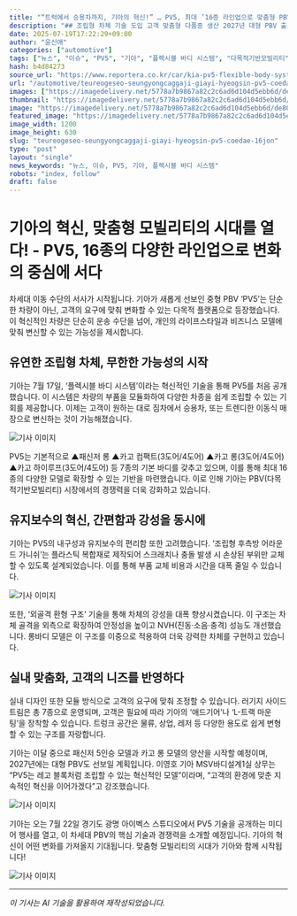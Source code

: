 ```yaml
---
title: "“트럭에서 승용차까지, 기아의 혁신!” … PV5, 최대 ’16종 라인업으로 맞춤형 PBV 시대 연다"
description: "## 조립형 차체 기술 도입 고객 맞춤형 다품종 생산 2027년 대형 PBV 출시 예고 ..."
date: 2025-07-19T17:22:29+09:00
author: "윤신애"
categories: ["automotive"]
tags: ["뉴스", "이슈", "PV5", "기아", "플렉시블 바디 시스템", "다목적기반모빌리티", "맞춤형 차량"]
hash: b4d84273
source_url: "https://www.reportera.co.kr/car/kia-pv5-flexible-body-system/"
url: "/automotive/teureogeseo-seungyongcaggaji-giayi-hyeogsin-pv5-coedae-16jon/"
images: ["https://imagedelivery.net/5778a7b9867a82c2c6ad6d104d5ebb6d/de80e9d4-e77c-43bf-cad5-4a8715d5f100", "https://imagedelivery.net/5778a7b9867a82c2c6ad6d104d5ebb6d/1097613b-9e2c-4bb4-22b3-3f55ab164100", "https://imagedelivery.net/5778a7b9867a82c2c6ad6d104d5ebb6d/88b3420a-745c-4893-13eb-117ca5906600", "https://imagedelivery.net/5778a7b9867a82c2c6ad6d104d5ebb6d/46cc9e26-c41e-4c41-226f-629db63b5b00"]
thumbnail: "https://imagedelivery.net/5778a7b9867a82c2c6ad6d104d5ebb6d/de80e9d4-e77c-43bf-cad5-4a8715d5f100"
image: "https://imagedelivery.net/5778a7b9867a82c2c6ad6d104d5ebb6d/de80e9d4-e77c-43bf-cad5-4a8715d5f100"
featured_image: "https://imagedelivery.net/5778a7b9867a82c2c6ad6d104d5ebb6d/de80e9d4-e77c-43bf-cad5-4a8715d5f100"
image_width: 1200
image_height: 630
slug: "teureogeseo-seungyongcaggaji-giayi-hyeogsin-pv5-coedae-16jon"
type: "post"
layout: "single"
news_keywords: "뉴스, 이슈, PV5, 기아, 플렉시블 바디 시스템"
robots: "index, follow"
draft: false
---
```


# 기아의 혁신, 맞춤형 모빌리티의 시대를 열다! - PV5, 16종의 다양한 라인업으로 변화의 중심에 서다

차세대 이동 수단의 서사가 시작됩니다. 기아가 새롭게 선보인 중형 PBV ‘PV5’는 단순한 차량이 아닌, 고객의 요구에 맞춰 변화할 수 있는 다목적 플랫폼으로 등장했습니다. 이 혁신적인 차량은 단순히 운송 수단을 넘어, 개인의 라이프스타일과 비즈니스 모델에 맞춰 변신할 수 있는 가능성을 제시합니다.

## 유연한 조립형 차체, 무한한 가능성의 시작

기아는 7월 17일, ‘플렉시블 바디 시스템’이라는 혁신적인 기술을 통해 PV5를 처음 공개했습니다. 이 시스템은 차량의 부품을 모듈화하여 다양한 차종을 쉽게 조립할 수 있는 기회를 제공합니다. 이제는 고객이 원하는 대로 짐차에서 승용차, 또는 트렌디한 이동식 매장으로 변신하는 것이 가능해졌습니다.


![기사 이미지](https://imagedelivery.net/5778a7b9867a82c2c6ad6d104d5ebb6d/46cc9e26-c41e-4c41-226f-629db63b5b00)


PV5는 기본적으로 ▲패신저 롱 ▲카고 컴팩트(3도어/4도어) ▲카고 롱(3도어/4도어) ▲카고 하이루프(3도어/4도어) 등 7종의 기본 바디를 갖추고 있으며, 이를 통해 최대 16종의 다양한 모델로 확장할 수 있는 기반을 마련했습니다. 이로 인해 기아는 PBV(다목적기반모빌리티) 시장에서의 경쟁력을 더욱 강화하고 있습니다.

## 유지보수의 혁신, 간편함과 강성을 동시에

기아는 PV5의 내구성과 유지보수의 편리함 또한 고려했습니다. ‘조립형 후측방 어라운드 가니쉬’는 플라스틱 복합재로 제작되어 스크래치나 충돌 발생 시 손상된 부위만 교체할 수 있도록 설계되었습니다. 이를 통해 부품 교체 비용과 시간을 대폭 줄일 수 있습니다.


![기사 이미지](https://imagedelivery.net/5778a7b9867a82c2c6ad6d104d5ebb6d/1097613b-9e2c-4bb4-22b3-3f55ab164100)


또한, ‘외골격 환형 구조’ 기술을 통해 차체의 강성을 대폭 향상시켰습니다. 이 구조는 차체 골격을 외측으로 확장하여 안정성을 높이고 NVH(진동·소음·충격) 성능도 개선했습니다. 롱바디 모델은 이 구조를 이중으로 적용하여 더욱 강력한 차체를 구현하고 있습니다.

## 실내 맞춤화, 고객의 니즈를 반영하다

실내 디자인 또한 모듈 방식으로 고객의 요구에 맞춰 조정할 수 있습니다. 러기지 사이드 트림은 총 7종으로 운영되며, 고객은 필요에 따라 기아의 ‘애드기어’나 ‘L-트랙 마운팅’을 장착할 수 있습니다. 트렁크 공간은 물류, 상업, 레저 등 다양한 용도로 쉽게 변형할 수 있는 구조를 자랑합니다.

기아는 이달 중으로 패신저 5인승 모델과 카고 롱 모델의 양산을 시작할 예정이며, 2027년에는 대형 PBV도 선보일 계획입니다. 이영호 기아 MSV바디설계1실 상무는 “PV5는 레고 블록처럼 조립할 수 있는 혁신적인 모델”이라며, “고객의 환경에 맞춘 지속적인 혁신을 이어가겠다”고 강조했습니다.


![기사 이미지](https://imagedelivery.net/5778a7b9867a82c2c6ad6d104d5ebb6d/88b3420a-745c-4893-13eb-117ca5906600)


기아는 오는 7월 22일 경기도 광명 아이벡스 스튜디오에서 PV5 기술을 공개하는 미디어 행사를 열고, 이 차세대 PBV의 핵심 기술과 경쟁력을 소개할 예정입니다. 기아의 혁신이 어떤 변화를 가져올지 기대됩니다. 맞춤형 모빌리티의 시대가 기아와 함께 시작됩니다!


![기사 이미지](https://imagedelivery.net/5778a7b9867a82c2c6ad6d104d5ebb6d/de80e9d4-e77c-43bf-cad5-4a8715d5f100)


---
*이 기사는 AI 기술을 활용하여 재작성되었습니다.*
